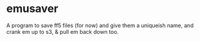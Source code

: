 # emusaver

A program to save ff5 files (for now) and give them a uniqueish name, and crank em up to s3, & pull em back down too.
